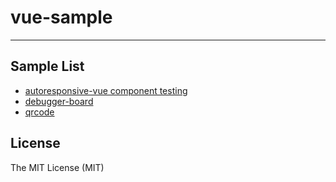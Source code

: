 # vue-sample

---

## Sample List

- [autoresponsive-vue component testing](//github.com/xudafeng/autoresponsive-vue)
- [debugger-board](//github.com/macacajs/debugger-board)
- [qrcode](//github.com/iscanner/qrcode)

## License

The MIT License (MIT)
